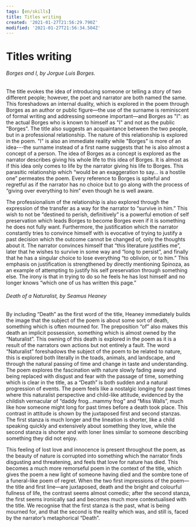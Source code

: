 ```yaml
---
tags: [en/skills]
title: Titles writing
created: '2021-01-27T21:56:29.790Z'
modified: '2021-01-27T21:56:34.504Z'
---
```


# Titles writing

###### *Borges and I*, by Jorgue Luis Borges.

The title evokes the idea of introducing someone or telling a story of two different people; however, the poet and narrator are both named the same. This foreshadows an internal duality, which is explored in the poem through Borges as an author or public figure—the use of the surname is reminiscent of formal writing and addressing someone important—and Borges as "I": as the actual Borges who is known to himself as "I" and not as the public "Borges". The title also suggests an acquaintance between the two people, but in a professional relationship. The nature of this relationship is explored in the poem. "I" is also an immediate reality while "Borges" is more of an idea---the surname instead of a first name suggests that he is also almost a concept of a person. The idea of Borges as a concept is explored as the narrator describes giving his whole life to this idea of Borges. It is almost as if this idea only comes to life by the narrator giving his life to Borges. This parasitic relationship which “would be an exaggeration to say… is a hostile one” permeates the poem. Every reference to Borges is spiteful and regretful as if the narrator has no choice but to go along with the process of “giving over everything to him” even though he is well aware.

The professionalism of the relationship is also explored through the expression of the transfer as a way for the narrator to “survive in him.” This wish to not be “destined to perish, definitively” is a powerful emotion of self preservation which leads Borges to become Borges even if it is something he does not fully want. Furthermore, the justification which the narrator constantly tries to convince himself with is evocative of trying to justify a past decision which the outcome cannot be changed of, only the thoughts about it. The narrator convinces himself that “this literature justifies me”, later that he wishes to survive in some way and “long to persist”, and finally that he has a singular choice to lose everything “to oblivion, or to him.” This emphasis on justification is strengthened by directly mentioning Spinoza, as an example of attempting to justify his self preservation through something else. The irony is that in trying to do so he feels he has lost himself and no longer knows “which one of us has written this page.”

###### *Death of a Naturalist*, by Seamus Heaney

By including “Death” as the first word of the title, Heaney immediately builds the image that the subject of the poem is about some sort of death, something which is often mourned for. The preposition “of” also makes this death an implicit possession, something which is almost owned by the “Naturalist”. This owning of this death is explored in the poem as it is a result of the narrators own actions but not entirely a fault. The word “Naturalist” foreshadows the subject of the poem to be related to nature, this is explored both literally in the toads, animals, and landscape, and through the natural passing of time and change in taste and understanding. The poem explores the fascination with nature slowly fading away and being replaced with disgust and fear with the passage of time, something which is clear in the title, as a “Death” is both sudden and a natural progression of events. The poem feels like a nostalgic longing for past times where this naturalist perspective and child-like attitude, evidenced by the childish vernacular of “daddy frog…mammy frog” and “Miss Walls”, much like how someone might long for past times before a death took place. This contrast in attitude is shown by the  juxtaposed first and second stanzas. The first stanza is much longer and the lineation is shorter, like a child speaking quickly and extensively about something they love, while the second stanza is shorter and with loner lines similar to someone describing something they did not enjoy.

This feeling of lost love and innocence is present throughout the poem, as the beauty of nature is corrupted into something which the narrator finds disgusting and threatening, and feels that love for nature has died. This becomes a much more remorseful poem in the context of the title, which gives the poem a new light of someone having died and the sombre tone of a funeral-like poem of regret. When the two first impressions of the poem—the title and first line—are juxtaposed, death and the bright and colourful fullness of life, the contrast seems almost comedic; after the second stanza, the first seems ironically sad and becomes much more contextualised with the title. We recognise that the first stanza is the past, what is being mourned for, and that the second is the reality which was, and still is, faced by the narrator’s metaphorical “Death”.

